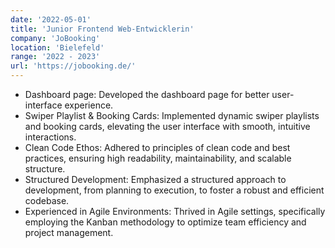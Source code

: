 ```yaml
---
date: '2022-05-01'
title: 'Junior Frontend Web-Entwicklerin'
company: 'JoBooking'
location: 'Bielefeld'
range: '2022 - 2023'
url: 'https://jobooking.de/'
---
```


- Dashboard page: Developed the dashboard page for better user-interface experience.
- Swiper Playlist & Booking Cards: Implemented dynamic swiper playlists and booking cards, elevating the user interface with smooth, intuitive interactions.
- Clean Code Ethos: Adhered to principles of clean code and best practices, ensuring high readability, maintainability, and scalable structure.
- Structured Development: Emphasized a structured approach to development, from planning to execution, to foster a robust and efficient codebase.
- Experienced in Agile Environments: Thrived in Agile settings, specifically employing the Kanban methodology to optimize team efficiency and project management.


